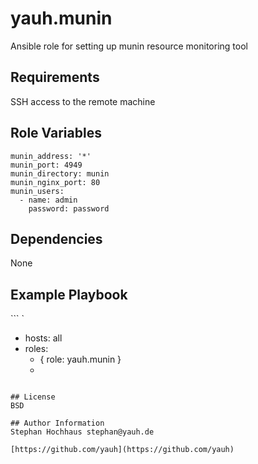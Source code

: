 # yauh.munin
Ansible role for setting up munin resource monitoring tool

## Requirements
SSH access to the remote machine

## Role Variables

```
munin_address: '*'
munin_port: 4949
munin_directory: munin
munin_nginx_port: 80
munin_users:
  - name: admin
    password: password
```

## Dependencies
None

## Example Playbook

``` `

- hosts: all
- roles:
  - { role: yauh.munin }
  -
```

## License
BSD

## Author Information
Stephan Hochhaus stephan@yauh.de

[https://github.com/yauh](https://github.com/yauh)
